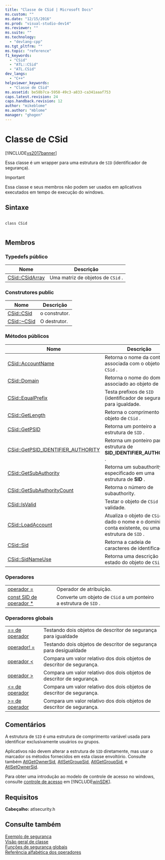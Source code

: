 ```yaml
---
title: "Classe de CSid | Microsoft Docs"
ms.custom: ""
ms.date: "12/15/2016"
ms.prod: "visual-studio-dev14"
ms.reviewer: ""
ms.suite: ""
ms.technology: 
  - "devlang-cpp"
ms.tgt_pltfrm: ""
ms.topic: "reference"
f1_keywords: 
  - "CSid"
  - "ATL::CSid"
  - "ATL.CSid"
dev_langs: 
  - "C++"
helpviewer_keywords: 
  - "Classe de CSid"
ms.assetid: be58b7ca-5958-49c3-a833-ca341aaaf753
caps.latest.revision: 24
caps.handback.revision: 12
author: "mikeblome"
ms.author: "mblome"
manager: "ghogen"
---
```

# Classe de CSid
[!INCLUDE[vs2017banner](../../assembler/inline/includes/vs2017banner.md)]

Essa classe é um wrapper para uma estrutura de `SID` \(identificador de segurança\).  
  
> [!IMPORTANT]
>  Essa classe e seus membros não podem ser usados em aplicativos executados em tempo de execução do windows.  
  
## Sintaxe  
  
```  
  
class CSid  
  
```  
  
## Membros  
  
### Typedefs público  
  
|Nome|Descrição|  
|----------|---------------|  
|[CSid::CSidArray](../Topic/CSid::CSidArray.md)|Uma matriz de objetos de `CSid` .|  
  
### Construtores public  
  
|Nome|Descrição|  
|----------|---------------|  
|[CSid::CSid](../Topic/CSid::CSid.md)|o construtor.|  
|[CSid::~CSid](../Topic/CSid::~CSid.md)|O destrutor.|  
  
### Métodos públicos  
  
|Nome|Descrição|  
|----------|---------------|  
|[CSid::AccountName](../Topic/CSid::AccountName.md)|Retorna o nome da conta associada com o objeto de `CSid` .|  
|[CSid::Domain](../Topic/CSid::Domain.md)|Retorna o nome do domínio associado ao objeto de `CSid` .|  
|[CSid::EqualPrefix](../Topic/CSid::EqualPrefix.md)|Testa prefixos de `SID` \(identificador de segurança\) para igualdade.|  
|[CSid::GetLength](../Topic/CSid::GetLength.md)|Retorna o comprimento do objeto de `CSid` .|  
|[CSid::GetPSID](../Topic/CSid::GetPSID.md)|Retorna um ponteiro a estrutura de `SID` .|  
|[CSid::GetPSID\_IDENTIFIER\_AUTHORITY](../Topic/CSid::GetPSID_IDENTIFIER_AUTHORITY.md)|Retorna um ponteiro para a estrutura de **SID\_IDENTIFIER\_AUTHORITY** .|  
|[CSid::GetSubAuthority](../Topic/CSid::GetSubAuthority.md)|Retorna um subauthority especificado em uma estrutura de **SID** .|  
|[CSid::GetSubAuthorityCount](../Topic/CSid::GetSubAuthorityCount.md)|Retorna o número de subauthority.|  
|[CSid::IsValid](../Topic/CSid::IsValid.md)|Testar o objeto de `CSid` validade.|  
|[CSid::LoadAccount](../Topic/CSid::LoadAccount.md)|Atualiza o objeto de `CSid` dado o nome e o domínio de conta existente, ou uma estrutura de `SID` .|  
|[CSid::Sid](../Topic/CSid::Sid.md)|Retorna a cadeia de caracteres de identificação.|  
|[CSid::SidNameUse](../Topic/CSid::SidNameUse.md)|Retorna uma descrição do estado do objeto de `CSid` .|  
  
### Operadores  
  
|||  
|-|-|  
|[operador \=](../Topic/CSid::operator%20=.md)|Operador de atribuição.|  
|[const SID de operador \*](../Topic/CSid::operator%20const%20SID%20*.md)|Converte um objeto de `CSid` a um ponteiro a estrutura de `SID` .|  
  
### Operadores globais  
  
|||  
|-|-|  
|[\=\= de operador](../Topic/CSid::operator%20==.md)|Testando dois objetos de descritor de segurança para igualdade|  
|[operador\! \=](../Topic/CSid::operator%20!=.md)|Testando dois objetos de descritor de segurança para desigualdade|  
|[operador \<](../Topic/CSid::operator%20%3C.md)|Compara um valor relativo dos dois objetos de descritor de segurança.|  
|[operador \>](../Topic/CSid::operator%20%3E.md)|Compara um valor relativo dos dois objetos de descritor de segurança.|  
|[\<\= de operador](../Topic/CSid::operator%20%3C=.md)|Compara um valor relativo dos dois objetos de descritor de segurança.|  
|[\>\= de operador](../Topic/CSid::operator%20%3E=.md)|Compara um valor relativo dos dois objetos de descritor de segurança.|  
  
## Comentários  
 A estrutura de `SID` é uma estrutura de comprimento variável usada para identificar exclusivamente usuários ou grupos.  
  
 Aplicativos não devem alterar a estrutura de `SID` diretamente, mas usar o marcador os métodos fornecidos em esta classe envoltório.  Consulte também [AtlGetOwnerSid](../Topic/AtlGetOwnerSid.md), [AtlSetGroupSid](../Topic/AtlSetGroupSid.md), [AtlGetGroupSid](../Topic/AtlGetGroupSid.md), e [AtlSetOwnerSid](../Topic/AtlSetOwnerSid.md).  
  
 Para obter uma introdução ao modelo de controle de acesso no windows, consulte [controle de acesso](http://msdn.microsoft.com/library/windows/desktop/aa374860) em [!INCLUDE[winSDK](../../atl/includes/winsdk_md.md)].  
  
## Requisitos  
 **Cabeçalho:** atlsecurity.h  
  
## Consulte também  
 [Exemplo de segurança](../../top/visual-cpp-samples.md)   
 [Visão geral de classe](../../atl/atl-class-overview.md)   
 [Funções de segurança globais](../../atl/reference/security-global-functions.md)   
 [Referência alfabética dos operadores](../../atl/reference/atl-operators.md)